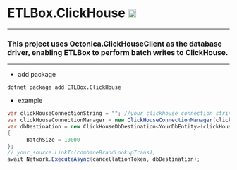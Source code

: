 # ETLBox.ClickHouse <a href="https://www.nuget.org/packages/ETLBox.ClickHouse/"><img src="http://img.shields.io/nuget/v/ETLBox.ClickHouse.svg?style=flat-square" alt="NuGet version" height="18"></a>

----

### This project uses Octonica.ClickHouseClient as the database driver, enabling ETLBox to perform batch writes to ClickHouse.

----
- add package
```shell
dotnet package add ETLBox.ClickHouse
```
- example
```c#
var clickHouseConnectionString = ""; //your clickhouse connection string 
var clickHouseConnectionManager = new ClickHouseConnectionManager(clickHouseConnectionString);
var dbDestination = new ClickHouseDbDestination<YourDbEntity>(clickHouseConnectionManager, "your_table_name")
{
      BatchSize = 10000
};
// your_source.LinkTo(combineBrandLookupTrans);
await Network.ExecuteAsync(cancellationToken, dbDestination);
```